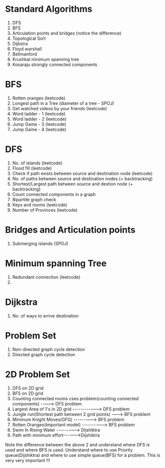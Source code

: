 # Standard Algorithms
1) DFS
2) BFS
3) Articulation points and bridges (notice the difference)
4) Topological Sort
5) Dijkstra 
6) Floyd warshall
7) Bellmanford 
8) Krushkal minimum spanning tree
9) Kosaraju strongly connected components

# BFS 
1) Rotten oranges (leetcode)
1) Longest path in a Tree (diameter of a tree - SPOJ)
2) Get watched videos by your friends (leetcode)
3) Word ladder - 1 (leetcode)
4) Word ladder - 2 (leetcode)
5) Jump Game - 3 (leetcode)
6) Jump Game - 4 (leetcode)

# DFS
1) No. of islands (leetcode)
2) Flood fill (leetcode)
3) Check if path exists between source and destination node (leetcode)
4) No. of paths between source and destination nodes (+ backtracking)
5) Shortest/Largest path between source and destion node (+ backtracking)
6) Count connected components in a graph
7) Bipartite graph check
8) Keys and rooms (leetcode)
9) Number of Provinces (leetcode)

# Bridges and Articulation points
1) Submerging islands (SPOJ)

# Minimum spanning Tree 
1) Redundant connection (leetcode)
2) 



# Dijkstra 
1) No. of ways to arrive destination

# Problem Set
1) Non-directed graph cycle detection
2) Directed graph cycle detection

# 2D Problem Set 
1) DFS on 2D grid 
2) BFS on 2D grid 
3) Counting connected rooms cses problem(counting connected components) ----> DFS problem 
4) Largest Area of 1's in 2D grid ------------> DFS problem
5) Jungle run(Shortest path between 2 grid points) ---> BFS problem 
6) Minimum Knight Moves(GFG) ---------> BFS problem 
7) Rotten Oranges(Important model) ----------> BFS problem
8) Swim In Rising Water ---------> Dijshiktra 
9) Path with minimum effort------>Dijshiktra

Note the difference between the above 2 and understand where DFS is used and where BFS is used. Understand where to use Priority queue(Dijshiktra) and where to use simple queue(BFS) for a problem. This is very very important !!!
